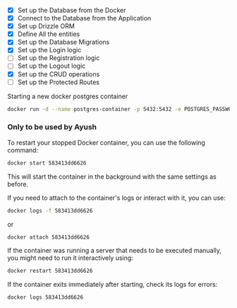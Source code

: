 - [x] Set up the Database from the Docker
- [x] Connect to the Database from the Application
- [x] Set up Drizzle ORM
- [x] Define All the entities
- [x] Set up the Database Migrations
- [x] Set up the Login logic
- [ ] Set up the Registration logic
- [ ] Set up the Logout logic
- [x] Set up the CRUD operations
- [ ] Set up the Protected Routes

Starting a new docker postgres container

```sh
docker run -d --name postgres-container -p 5432:5432 -e POSTGRES_PASSWORD=test123 -d postgres
```

### Only to be used by Ayush

To restart your stopped Docker container, you can use the following command:

```sh
docker start 583413dd6626
```

This will start the container in the background with the same settings as before.

If you need to attach to the container's logs or interact with it, you can use:

```sh
docker logs -f 583413dd6626
```

or

```sh
docker attach 583413dd6626
```

If the container was running a server that needs to be executed manually, you might need to run it interactively using:

```sh
docker restart 583413dd6626
```

If the container exits immediately after starting, check its logs for errors:

```sh
docker logs 583413dd6626
```
